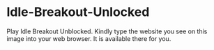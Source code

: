 # Idle-Breakout-Unlocked
Play Idle Breakout Unblocked. Kindly type the website you see on this image into your web browser. It is available there for you.
